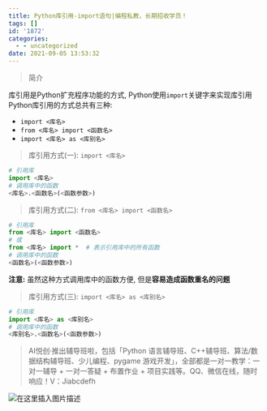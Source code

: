 ```yaml
---
title: Python库引用-import语句|编程私教，长期招收学员！
tags: []
id: '1872'
categories:
  - - uncategorized
date: 2021-09-05 13:53:32
---
```


> 简介

库引用是Python扩充程序功能的方式, Python使用`import`关键字来实现库引用 Python库引用的方式总共有三种:

*   `import <库名>`
*   `from <库名> import <函数名>`
*   `import <库名> as <库别名>`

> 库引用方式(一): `import <库名>`

```python
# 引用库
import <库名>
# 调用库中的函数
<库名>.<函数名>(<函数参数>)
```

> 库引用方式(二): `from <库名> import <函数名>`

```python
# 引用库
from <库名> import <函数名>
# 或
from <库名> import *  # 表示引用库中的所有函数
# 调用库中的函数
<函数名>(<函数参数>)
```

**注意:** 虽然这种方式调用库中的函数方便, 但是**容易造成函数重名的问题**

> 库引用方式(三): `import <库名> as <库别名>`

```python
# 引用库
import <库名> as <库别名>
# 调用库中的函数
<库别名>.<函数名>(<函数参数>)
```

> AI悦创·推出辅导班啦，包括「Python 语言辅导班、C++辅导班、算法/数据结构辅导班、少儿编程、pygame 游戏开发」，全部都是一对一教学：一对一辅导 + 一对一答疑 + 布置作业 + 项目实践等。QQ、微信在线，随时响应！V：Jiabcdefh

![在这里插入图片描述](https://img-blog.csdnimg.cn/d3ea27d58a854eaa8d8144fe4583af91.png)